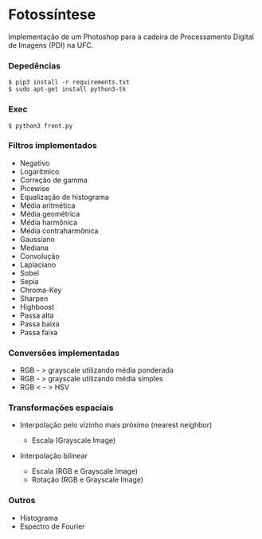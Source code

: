 # Fotossíntese

Implementação de um Photoshop para a cadeira de Processamento Digital de Imagens (PDI) na UFC.

### Depedências

`$ pip3 install -r requirements.txt`  
`$ sudo apt-get install python3-tk` 

### Exec

`$ python3 front.py`

### Filtros implementados

- Negativo
- Logarítmico
- Correção de gamma
- Picewise
- Equalização de histograma
- Média aritmética
- Média geométrica
- Média harmônica
- Média contraharmônica
- Gaussiano
- Mediana
- Convolução
- Laplaciano
- Sobel
- Sepia
- Chroma-Key
- Sharpen
- Highboost
- Passa alta
- Passa baixa
- Passa faixa

### Conversões implementadas

- RGB - > grayscale utilizando média ponderada
- RGB - > grayscale utilizando média simples
- RGB < - > HSV

### Transformações espaciais

- Interpolação pelo vizinho mais próximo (nearest neighbor)
	- Escala (Grayscale Image)
	
- Interpolação bilinear
	- Escala (RGB e Grayscale Image)
	- Rotação (RGB e Grayscale Image)

### Outros

- Histograma
- Espectro de Fourier